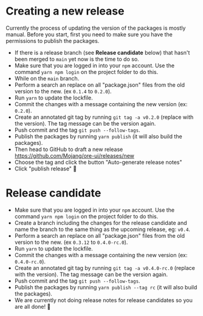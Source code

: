# Creating a new release

Currently the process of updating the version of the packages is mostly manual. Before you start, first you need to make sure you have the permissions to publish the packages.

- If there is a release branch (see **Release candidate** below) that hasn't been merged to `main` yet now is the time to do so.
- Make sure that you are logged in into your `npm` account. Use the command `yarn npm login` on the project folder to do this.
- While on the `main` branch.
- Perform a search an replace on all "package.json" files from the old version to the new. (ex `0.1.4` to `0.2.0`).
- Run `yarn` to update the lockfile.
- Commit the changes with a message containing the new version (ex: `0.2.0`).
- Create an annotated git tag by running `git tag -a v0.2.0` (replace with the version). The tag message can be the version again.
- Push commit and the tag `git push --follow-tags`.
- Publish the packages by running `yarn publish` (it will also build the packages).
- Then head to GitHub to draft a new release https://github.com/Mojang/ore-ui/releases/new
- Choose the tag and click the button "Auto-generate release notes"
- Click "publish release" 🚀

# Release candidate

- Make sure that you are logged in into your `npm` account. Use the command `yarn npm login` on the project folder to do this.
- Create a branch including the changes for the release candidate and name the branch to the same thing as the upcoming release, eg: `v0.4`.
- Perform a search an replace on all "package.json" files from the old version to the new. (ex `0.3.12` to `0.4.0-rc.0`).
- Run `yarn` to update the lockfile.
- Commit the changes with a message containing the new version (ex: `0.4.0-rc.0`).
- Create an annotated git tag by running `git tag -a v0.4.0-rc.0` (replace with the version). The tag message can be the version again.
- Push commit and the tag `git push --follow-tags`.
- Publish the packages by running `yarn publish --tag rc` (it will also build the packages).
- We are currently not doing release notes for release candidates so you are all done! 🎉
